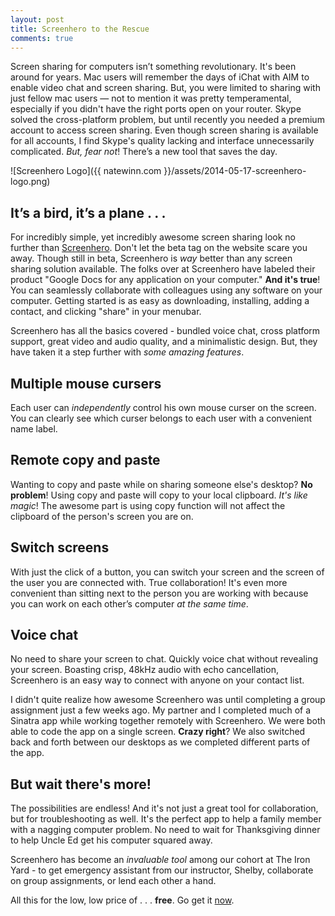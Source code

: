 ```yaml
---
layout: post
title: Screenhero to the Rescue
comments: true
---
```


Screen sharing for computers isn’t something revolutionary. It's been around for years. Mac users will remember the days of iChat with AIM to enable video chat and screen sharing. But, you were limited to sharing with just fellow mac users — not to mention it was pretty temperamental, especially if you didn't have the right ports open on your router. Skype solved the cross-platform problem, but until recently you needed a premium account to access screen sharing. Even though screen sharing is available for all accounts, I find Skype's quality lacking and interface unnecessarily complicated. *But, fear not*! There’s a new tool that saves the day. 

<img>![Screenhero Logo]({{ natewinn.com }}/assets/2014-05-17-screenhero-logo.png)</img>

## It’s a bird, it’s a plane . . .
For incredibly simple, yet incredibly awesome screen sharing look no further than [Screenhero](http://screenhero.com/). Don't let the beta tag on the website scare you away. Though still in beta, Screenhero is *way* better than any screen sharing solution available. The folks over at Screenhero have labeled their product "Google Docs for any application on your computer." **And it's true**! You can seamlessly collaborate with colleagues using any software on your computer. Getting started is as easy as downloading, installing, adding a contact, and clicking "share" in your menubar. 

Screenhero has all the basics covered - bundled voice chat, cross platform support, great video and audio quality, and a minimalistic design. But, they have taken it a step further with *some amazing features*.

## Multiple mouse cursers
Each user can *independently* control his own mouse curser on the screen. You can clearly see which curser belongs to each user with a convenient name label.
 
## Remote copy and paste
Wanting to copy and paste while on sharing someone else's desktop? **No problem**! Using copy and paste will copy to your local clipboard. *It's like magic*! The awesome part is using copy function will not affect the clipboard of the person's screen you are on. 

## Switch screens
With just the click of a button, you can switch your screen and the screen of the user you are connected with. True collaboration! It's even more convenient than sitting next to the person you are working with because you can work on each other’s computer *at the same time*.

## Voice chat
No need to share your screen to chat. Quickly voice chat without revealing your screen. Boasting crisp, 48kHz audio with echo cancellation, Screenhero is an easy way to connect with anyone on your contact list.

I didn't quite realize how awesome Screenhero was until completing a group assignment just a few weeks ago. My partner and I completed much of a Sinatra app while working together remotely with Screenhero. We were both able to code the app on a single screen. **Crazy right**? We also switched back and forth between our desktops as we completed different parts of the app. 

## But wait there's more!
The possibilities are endless! And it's not just a great tool for collaboration, but for troubleshooting as well. It's the perfect app to help a family member with a nagging computer problem. No need to wait for Thanksgiving dinner to help Uncle Ed get his computer squared away. 

Screenhero has become an *invaluable tool* among our cohort at The Iron Yard - to get emergency assistant from our instructor, Shelby, collaborate on group assignments, or lend each other a hand.

All this for the low, low price of . . . **free**. Go get it [now](http://screenhero.com/download.html).